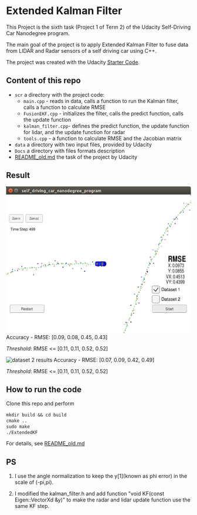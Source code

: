 # Extended Kalman Filter
This Project is the sixth task (Project 1 of Term 2) of the Udacity Self-Driving Car Nanodegree program. 

The main goal of the project is to apply Extended Kalman Filter to fuse data from LIDAR and Radar sensors of a self driving car using C++.

The project was created with the Udacity [Starter Code](https://github.com/udacity/CarND-Extended-Kalman-Filter-Project).

## Content of this repo
- `scr` a directory with the project code:
  - `main.cpp` - reads in data, calls a function to run the Kalman filter, calls a function to calculate RMSE
  - `FusionEKF.cpp` - initializes the filter, calls the predict function, calls the update function
  - `kalman_filter.cpp`- defines the predict function, the update function for lidar, and the update function for radar
  - `tools.cpp` - a function to calculate RMSE and the Jacobian matrix
- `data`  a directory with two input files, provided by Udacity
- `Docs` a directory with files formats description
- [README_old.md](README_old.md) the task of the project by Udacity


## Result
![dataset 1 results](ekf-ds1.png)
Accuracy - RMSE: [0.09, 0.08,  0.45,  0.43]

*Threshold*: RMSE <= [0.11, 0.11, 0.52, 0.52]

![dataset 2 results](ekf-ds2.png)
Accuracy - RMSE: [0.07, 0.09, 0.42, 0.49]

*Threshold*: RMSE <= [0.11, 0.11, 0.52, 0.52]



## How to run the code
Clone this repo and perform 
```
mkdir build && cd build
cmake ..
sudo make
./ExtendedKF 
```
For details, see [README_old.md](README_old.md)

## PS
1. I use the angle normalization to keep the y[1](known as phi error) in the scale of (-pi,pi).

2. I modified the kalman_filter.h and add function "void KF(const Eigen::VectorXd &y)" to make the radar and lidar update function use the same KF step.



